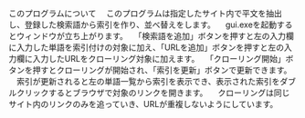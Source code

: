 このプログラムについて
　このプログラムは指定したサイト内で平文を抽出し、登録した検索語から索引を作り、並べ替えをします。
　gui.exeを起動するとウィンドウが立ち上がります。
　「検索語を追加」ボタンを押すと左の入力欄に入力した単語を索引付けの対象に加え、「URLを追加」ボタンを押すと左の入力欄に入力したURLをクローリング対象に加えます。
　「クローリング開始」ボタンを押すとクローリングが開始され、「索引を更新」ボタンで更新できます。
　索引が更新されると左の単語一覧から索引を表示でき、表示された索引をダブルクリックするとブラウザで対象のリンクを開きます。
　クローリングは同じサイト内のリンクのみを追っていき、URLが重複しないようにしています。
